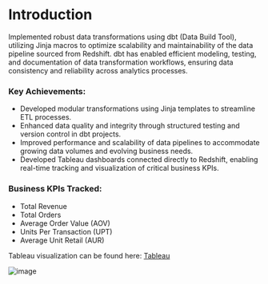 # Introduction

Implemented robust data transformations using dbt (Data Build Tool), utilizing Jinja macros to optimize scalability and maintainability of the data pipeline sourced from Redshift. dbt has enabled efficient modeling, testing, and documentation of data transformation workflows, ensuring data consistency and reliability across analytics processes.

### Key Achievements:
* Developed modular transformations using Jinja templates to streamline ETL processes.
* Enhanced data quality and integrity through structured testing and version control in dbt projects.
* Improved performance and scalability of data pipelines to accommodate growing data volumes and evolving business needs.
* Developed Tableau dashboards connected directly to Redshift, enabling real-time tracking and visualization of critical business KPIs.

### Business KPIs Tracked:
* Total Revenue
* Total Orders
* Average Order Value (AOV)
* Units Per Transaction (UPT)
* Average Unit Retail (AUR)

Tableau visualization can be found here: [Tableau](https://medium.com/r/?url=https%3A%2F%2Fpublic.tableau.com%2Fviews%2FEcommerceKPIs_17196812792420%2FKPIDashboard%3F%3Alanguage%3Den-US%26%3Asid%3D%26%3Adisplay_count%3Dn%26%3Aorigin%3Dviz_share_link)

![image](https://github.com/nair9/dbt/assets/108756389/3480161d-3a98-4be2-ba16-0e721a631620)

